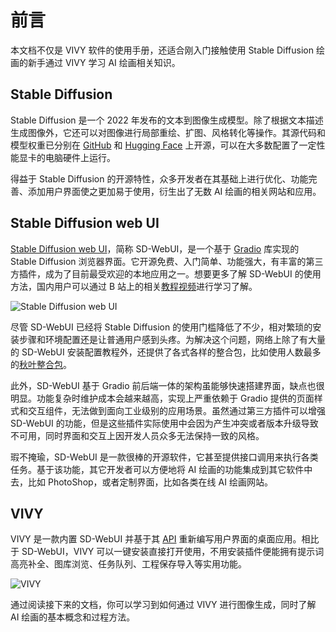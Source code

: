 # 前言 

本文档不仅是 VIVY 软件的使用手册，还适合刚入门接触使用 Stable Diffusion 绘画的新手通过 VIVY 学习 AI 绘画相关知识。

## Stable Diffusion

Stable Diffusion 是一个 2022 年发布的文本到图像生成模型。除了根据文本描述生成图像外，它还可以对图像进行局部重绘、扩图、风格转化等操作。其源代码和模型权重已分别在 [GitHub](https://github.com/CompVis/stable-diffusion) 和 [Hugging Face](https://huggingface.co/CompVis) 上开源，可以在大多数配置了一定性能显卡的电脑硬件上运行。

得益于 Stable Diffusion 的开源特性，众多开发者在其基础上进行优化、功能完善、添加用户界面使之更加易于使用，衍生出了无数 AI 绘画的相关网站和应用。

## Stable Diffusion web UI

[Stable Diffusion web UI](https://github.com/AUTOMATIC1111/stable-diffusion-webui)，简称 SD-WebUI，是一个基于 [Gradio](https://www.gradio.app/) 库实现的 Stable Diffusion 浏览器界面。它开源免费、入门简单、功能强大，有丰富的第三方插件，成为了目前最受欢迎的本地应用之一。想要更多了解 SD-WebUI 的使用方法，国内用户可以通过 B 站上的相关[教程视频](https://bilibili.com/video/BV1As4y127HW)进行学习了解。

![Stable Diffusion web UI](/webui.png)

尽管 SD-WebUI 已经将 Stable Diffusion 的使用门槛降低了不少，相对繁琐的安装步骤和环境配置还是让普通用户感到头疼。为解决这个问题，网络上除了有大量的 SD-WebUI 安装配置教程外，还提供了各式各样的整合包，比如使用人数最多的[秋叶整合包](https://www.bilibili.com/opus/923836599107584017)。

此外，SD-WebUI 基于 Gradio 前后端一体的架构虽能够快速搭建界面，缺点也很明显。功能复杂时维护成本会越来越高，实现上严重依赖于 Gradio 提供的页面样式和交互组件，无法做到面向工业级别的应用场景。虽然通过第三方插件可以增强 SD-WebUI 的功能，但是这些插件实际使用中会因为产生冲突或者版本升级导致不可用，同时界面和交互上因开发人员众多无法保持一致的风格。

瑕不掩瑜，SD-WebUI 是一款很棒的开源软件，它甚至提供接口调用来执行各类任务。基于该功能，其它开发者可以方便地将 AI 绘画的功能集成到其它软件中去，比如 PhotoShop，或者定制界面，比如各类在线 AI 绘画网站。

## VIVY

VIVY 是一款内置 SD-WebUI 并基于其 [API](https://github.com/AUTOMATIC1111/stable-diffusion-webui/wiki/API) 重新编写用户界面的桌面应用。相比于 SD-WebUI，VIVY 可以一键安装直接打开使用，不用安装插件便能拥有提示词高亮补全、图库浏览、任务队列、工程保存导入等实用功能。

![VIVY](/zh/screenshot.png)

通过阅读接下来的文档，你可以学习到如何通过 VIVY 进行图像生成，同时了解 AI 绘画的基本概念和过程方法。